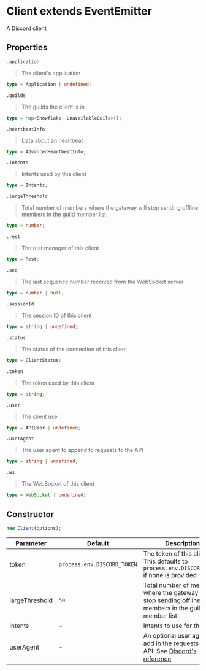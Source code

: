 <html style="scroll-behavior:smooth;"></html>

# Client extends EventEmitter

A Discord client

## Properties

`.application`

> The client's application

```typescript
type = Application | undefined;
```

`.guilds`

> The guilds the client is in

```typescript
type = Map<Snowflake, UnavailableGuild>();
```

`.heartbeatInfo`

> Data about an heartbeat

```typescript
type = AdvancedHeartbeatInfo;
```

`.intents`

> Intents used by this client

```typescript
type = Intents;
```

`.largeThreshold`

> Total number of members where the gateway will stop sending offline members in the guild member list

```typescript
type = number;
```

`.rest`

> The rest manager of this client

```typescript
type = Rest;
```

`.seq`

> The last sequence number received from the WebSocket server

```typescript
type = number | null;
```

`.sessionId`

> The session ID of this client

```typescript
type = string | undefined;
```

`.status`

> The status of the connection of this client

```typescript
type = ClientStatus;
```

`.token`

> The token used by this client

```typescript
type = string;
```

`.user`

> The client user

```typescript
type = APIUser | undefined;
```

`.userAgent`

> The user agent to append to requests to the API

```typescript
type = string | undefined;
```

`.ws`

> The WebSocket of this client

```typescript
type = WebSocket | undefined;
```

## Constructor

```typescript
new Client(options);
```

| Parameter      | Default                     | Description                                                                                                                                   | Type                  |
| -------------- | --------------------------- | --------------------------------------------------------------------------------------------------------------------------------------------- | --------------------- |
| token          | `process.env.DISCORD_TOKEN` | The token of this client. This defaults to `process.env.DISCORD_TOKEN` if none is provided                                                    | `Token \| undefined`  |
| largeThreshold | `50`                        | Total number of members where the gateway will stop sending offline members in the guild member list                                          | `number \| undefined` |
| intents        | -                           | Intents to use for this client                                                                                                                | `Intents`             |
| userAgent      | -                           | An optional user agent to add in the requests to the API. See [Discord's reference](https://discord.com/developers/docs/reference#user-agent) | `string \| undefined` |
